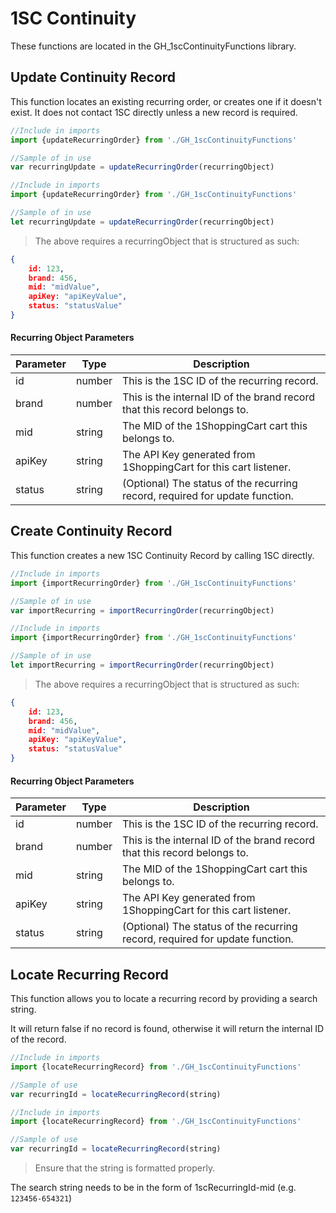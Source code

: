 # 1SC Continuity

<aside>

These functions are located in the GH_1scContinuityFunctions library.

</aside>

## Update Continuity Record

This function locates an existing recurring order, or creates one if it doesn't exist. It does not contact 1SC directly unless a new record is required.

```javascript
//Include in imports
import {updateRecurringOrder} from './GH_1scContinuityFunctions'

//Sample of in use
var recurringUpdate = updateRecurringOrder(recurringObject)
```


```typescript
//Include in imports
import {updateRecurringOrder} from './GH_1scContinuityFunctions'

//Sample of in use
let recurringUpdate = updateRecurringOrder(recurringObject)
```

> The above requires a recurringObject that is structured as such:

```json
{
    id: 123,
    brand: 456,
    mid: "midValue",
    apiKey: "apiKeyValue",
    status: "statusValue"
}
```
#### Recurring Object Parameters

Parameter | Type | Description
--------- | ------- | -----------
id | number | This is the 1SC ID of the recurring record.
brand | number | This is the internal ID of the brand record that this record belongs to.
mid | string | The MID of the 1ShoppingCart cart this belongs to.
apiKey | string | The API Key generated from 1ShoppingCart for this cart listener.
status | string | (Optional) The status of the recurring record, required for update function.


## Create Continuity Record

This function creates a new 1SC Continuity Record by calling 1SC directly.

```javascript
//Include in imports
import {importRecurringOrder} from './GH_1scContinuityFunctions'

//Sample of in use
var importRecurring = importRecurringOrder(recurringObject)
```


```typescript
//Include in imports
import {importRecurringOrder} from './GH_1scContinuityFunctions'

//Sample of in use
let importRecurring = importRecurringOrder(recurringObject)
```

> The above requires a recurringObject that is structured as such:

```json
{
    id: 123,
    brand: 456,
    mid: "midValue",
    apiKey: "apiKeyValue",
    status: "statusValue"
}
```
#### Recurring Object Parameters

Parameter | Type | Description
--------- | ------- | -----------
id | number | This is the 1SC ID of the recurring record.
brand | number | This is the internal ID of the brand record that this record belongs to.
mid | string | The MID of the 1ShoppingCart cart this belongs to.
apiKey | string | The API Key generated from 1ShoppingCart for this cart listener.
status | string | (Optional) The status of the recurring record, required for update function.

## Locate Recurring Record
This function allows you to locate a recurring record by providing a search string.

It will return false if no record is found, otherwise it will return the internal ID of the record.

```javascript
//Include in imports
import {locateRecurringRecord} from './GH_1scContinuityFunctions'

//Sample of use
var recurringId = locateRecurringRecord(string)
```

```typescript
//Include in imports
import {locateRecurringRecord} from './GH_1scContinuityFunctions'

//Sample of use
var recurringId = locateRecurringRecord(string)
```

> Ensure that the string is formatted properly.

The search string needs to be in the form of 1scRecurringId-mid (e.g. `123456-654321`)



